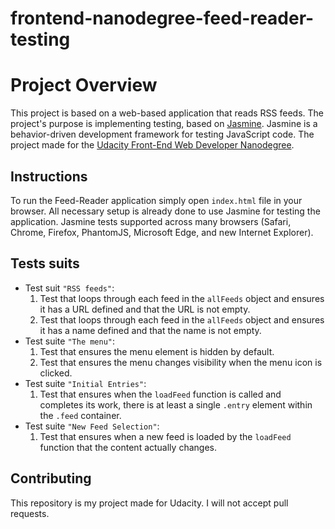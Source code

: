 frontend-nanodegree-feed-reader-testing
===============================

# Project Overview

This project is based on a web-based application that reads RSS feeds. The project's purpose is implementing testing, based on [Jasmine](http://jasmine.github.io/). Jasmine is a behavior-driven development framework for testing JavaScript code. The project made for the [Udacity Front-End Web Developer Nanodegree](http://udacity.com/course/front-end-web-developer-nanodegree--nd001).


## Instructions

To run the Feed-Reader application simply open `index.html` file in your browser. All necessary setup is already done to use Jasmine for testing the application. Jasmine tests supported across many browsers (Safari, Chrome, Firefox, PhantomJS, Microsoft Edge, and new Internet Explorer).


## Tests suits

* Test suit `"RSS feeds"`:
  1. Test that loops through each feed in the `allFeeds` object and ensures it has a URL defined and that the URL is not empty.
  2. Test that loops through each feed in the `allFeeds` object and ensures it has a name defined and that the name is not empty.
* Test suite `"The menu"`:
  1. Test that ensures the menu element is hidden by default.
  2. Test that ensures the menu changes visibility when the menu icon is clicked.
* Test suite `"Initial Entries"`:
  1. Test that ensures when the `loadFeed` function is called and completes its work, there is at least a single `.entry` element within the `.feed` container.
* Test suite `"New Feed Selection"`:
  1. Test that ensures when a new feed is loaded by the `loadFeed` function that the content actually changes.


## Contributing

This repository is my project made for Udacity. I will not accept pull requests.
